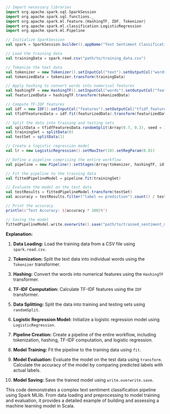 ```scala
// Import necessary libraries
import org.apache.spark.sql.SparkSession
import org.apache.spark.sql.functions._
import org.apache.spark.ml.feature.{HashingTF, IDF, Tokenizer}
import org.apache.spark.ml.classification.LogisticRegression
import org.apache.spark.ml.Pipeline

// Initialize SparkSession
val spark = SparkSession.builder().appName("Text Sentiment Classification").getOrCreate()

// Load the training data
val trainingData = spark.read.csv("path/to/training_data.csv")

// Tokenize the text data
val tokenizer = new Tokenizer().setInputCol("text").setOutputCol("words")
val tokenizedData = tokenizer.transform(trainingData)

// Apply hashing to convert words into numerical features
val hashingTF = new HashingTF().setInputCol("words").setOutputCol("features")
val featurizedData = hashingTF.transform(tokenizedData)

// Compute TF-IDF features
val idf = new IDF().setInputCol("features").setOutputCol("tfidf_features")
val tfidfFeaturesData = idf.fit(featurizedData).transform(featurizedData)

// Split the data into training and testing sets
val splitData = tfidfFeaturesData.randomSplit(Array(0.7, 0.3), seed = 1234L)
val trainingSet = splitData(0)
val testSet = splitData(1)

// Create a logistic regression model
val lr = new LogisticRegression().setMaxIter(10).setRegParam(0.01)

// Define a pipeline comprising the entire workflow
val pipeline = new Pipeline().setStages(Array(tokenizer, hashingTF, idf, lr))

// Fit the pipeline to the training data
val fittedPipelineModel = pipeline.fit(trainingSet)

// Evaluate the model on the test data
val testResults = fittedPipelineModel.transform(testSet)
val accuracy = testResults.filter("label == prediction").count() / testResults.count().toDouble

// Print the accuracy
println(s"Test Accuracy: ${accuracy * 100}%")

// Saving the model
fittedPipelineModel.write.overwrite().save("path/to/trained_sentiment_model")
```

**Explanation:**

1. **Data Loading:** Load the training data from a CSV file using `spark.read.csv`.


2. **Tokenization:** Split the text data into individual words using the `Tokenizer` transformer.


3. **Hashing:** Convert the words into numerical features using the `HashingTF` transformer.


4. **TF-IDF Computation:** Calculate TF-IDF features using the `IDF` transformer.


5. **Data Splitting:** Split the data into training and testing sets using `randomSplit`.


6. **Logistic Regression Model:** Initialize a logistic regression model using `LogisticRegression`.


7. **Pipeline Creation:** Create a pipeline of the entire workflow, including tokenization, hashing, TF-IDF computation, and logistic regression.


8. **Model Training:** Fit the pipeline to the training data using `fit`.


9. **Model Evaluation:** Evaluate the model on the test data using `transform`. Calculate the accuracy of the model by comparing predicted labels with actual labels.


10. **Model Saving:** Save the trained model using `write.overwrite.save`.

This code demonstrates a complex text sentiment classification pipeline using Spark MLlib. From data loading and preprocessing to model training and evaluation, it provides a detailed example of building and assessing a machine learning model in Scala.